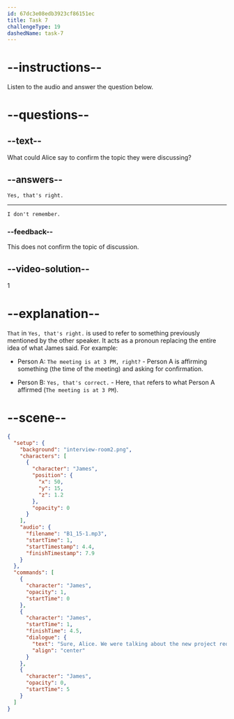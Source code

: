 ```yaml
---
id: 67dc3e08edb3923cf86151ec
title: Task 7
challengeType: 19
dashedName: task-7
---
```


<!-- (Audio) James: Sure, Alice. We were talking about the new project requirements, right? -->

<!-- SPEAKING -->

# --instructions--

Listen to the audio and answer the question below.

# --questions--

## --text--

What could Alice say to confirm the topic they were discussing?

## --answers--

`Yes, that's right.`

---

`I don't remember.`

### --feedback--

This does not confirm the topic of discussion.

## --video-solution--

1

# --explanation--

`That` in `Yes, that's right.` is used to refer to something previously mentioned by the other speaker. It acts as a pronoun replacing the entire idea of what James said. For example:

- Person A: `The meeting is at 3 PM, right?` - Person A is affirming something (the time of the meeting) and asking for confirmation. 

- Person B: `Yes, that's correct.` - Here, `that` refers to what Person A affirmed (`The meeting is at 3 PM`).

# --scene--

```json
{
  "setup": {
    "background": "interview-room2.png",
    "characters": [
      {
        "character": "James",
        "position": {
          "x": 50,
          "y": 15,
          "z": 1.2
        },
        "opacity": 0
      }
    ],
    "audio": {
      "filename": "B1_15-1.mp3",
      "startTime": 1,
      "startTimestamp": 4.4,
      "finishTimestamp": 7.9
    }
  },
  "commands": [
    {
      "character": "James",
      "opacity": 1,
      "startTime": 0
    },
    {
      "character": "James",
      "startTime": 1,
      "finishTime": 4.5,
      "dialogue": {
        "text": "Sure, Alice. We were talking about the new project requirements, right?",
        "align": "center"
      }
    },
    {
      "character": "James",
      "opacity": 0,
      "startTime": 5
    }
  ]
}
```
